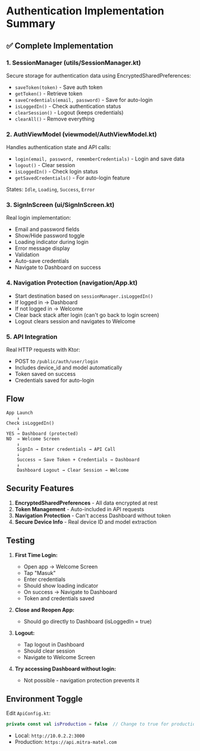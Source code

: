 # Authentication Implementation Summary

## ✅ Complete Implementation

### 1. **SessionManager** (utils/SessionManager.kt)
Secure storage for authentication data using EncryptedSharedPreferences:
- `saveToken(token)` - Save auth token
- `getToken()` - Retrieve token
- `saveCredentials(email, password)` - Save for auto-login
- `isLoggedIn()` - Check authentication status
- `clearSession()` - Logout (keeps credentials)
- `clearAll()` - Remove everything

### 2. **AuthViewModel** (viewmodel/AuthViewModel.kt)
Handles authentication state and API calls:
- `login(email, password, rememberCredentials)` - Login and save data
- `logout()` - Clear session
- `isLoggedIn()` - Check login status
- `getSavedCredentials()` - For auto-login feature

States: `Idle`, `Loading`, `Success`, `Error`

### 3. **SignInScreen** (ui/SignInScreen.kt)
Real login implementation:
- Email and password fields
- Show/Hide password toggle
- Loading indicator during login
- Error message display
- Validation
- Auto-save credentials
- Navigate to Dashboard on success

### 4. **Navigation Protection** (navigation/App.kt)
- Start destination based on `sessionManager.isLoggedIn()`
- If logged in → Dashboard
- If not logged in → Welcome
- Clear back stack after login (can't go back to login screen)
- Logout clears session and navigates to Welcome

### 5. **API Integration**
Real HTTP requests with Ktor:
- POST to `/public/auth/user/login`
- Includes device_id and model automatically
- Token saved on success
- Credentials saved for auto-login

## Flow

```
App Launch
    ↓
Check isLoggedIn()
    ↓
YES → Dashboard (protected)
NO  → Welcome Screen
    ↓
    SignIn → Enter credentials → API Call
    ↓
    Success → Save Token + Credentials → Dashboard
    ↓
    Dashboard Logout → Clear Session → Welcome
```

## Security Features

1. **EncryptedSharedPreferences** - All data encrypted at rest
2. **Token Management** - Auto-included in API requests
3. **Navigation Protection** - Can't access Dashboard without token
4. **Secure Device Info** - Real device ID and model extraction

## Testing

1. **First Time Login:**
   - Open app → Welcome Screen
   - Tap "Masuk"
   - Enter credentials
   - Should show loading indicator
   - On success → Navigate to Dashboard
   - Token and credentials saved

2. **Close and Reopen App:**
   - Should go directly to Dashboard (isLoggedIn = true)

3. **Logout:**
   - Tap logout in Dashboard
   - Should clear session
   - Navigate to Welcome Screen

4. **Try accessing Dashboard without login:**
   - Not possible - navigation protection prevents it

## Environment Toggle

Edit `ApiConfig.kt`:
```kotlin
private const val isProduction = false  // Change to true for production
```

- Local: `http://10.0.2.2:3000`
- Production: `https://api.mitra-matel.com`

